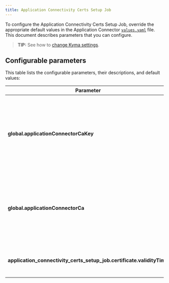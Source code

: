 ```yaml
---
title: Application Connectivity Certs Setup Job
---
```


<!-- TODO: is this to be removed? -->

To configure the Application Connectivity Certs Setup Job, override the appropriate default values in the Application Connector [`values.yaml`](https://github.com/kyma-project/kyma/blob/main/resources/application-connector/values.yaml) file. This document describes parameters that you can configure.

>**TIP:** See how to [change Kyma settings](../../04-operation-guides/operations/03-change-kyma-config-values.md).

## Configurable parameters

This table lists the configurable parameters, their descriptions, and default values:

| Parameter | Description | Default value |
|-----------|-------------|---------------|
| **global.applicationConnectorCaKey** | Specifies the base64-encoded private key for Application Connector. If you don't provide it, the private key is generated automatically. | autogenerated |
| **global.applicationConnectorCa** | Specifies the base64-encoded certificate for Application Connector. If you don't provide it, the certificate is generated automatically. | autogenerated |
| **application_connectivity_certs_setup_job.certificate.validityTime** | Specifies for how long the generated certificate is valid. | `92d` |